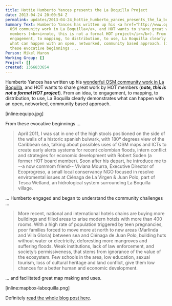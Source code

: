 ```yaml
---
title: Hottie Humberto Yances presents the La Boquilla Project
date: 2013-04-24 20:00:54 Z
permalink: updates/2013-04-24_hottie_humberto_yances_presents_the_la_boquilla_project
Summary Text: Humberto Yances has written up his <a href="http://www.openstreetmap.org/user/Humberto_Yances/diary/19065">wonderful
  OSM community work in La Boquilla</a>, and HOT wants to share great work by HOT
  members (<b><i>note, this is not a formal HOT project</i></b>). From an idea, to
  engagement, to mapping, to distribution, to use, La Boquilla clearly demonstrates
  what can happen with an open, networked, community based approach. [inline:equipo.jpg]From
  these evocative beginnings ...
Person: Mikel Maron
Working Group: []
Project: []
created: 1366833654
---
```


Humberto Yances has written up his <a href="http://www.openstreetmap.org/user/Humberto_Yances/diary/19065">wonderful OSM community work in La Boquilla</a>, and HOT wants to share great work by HOT members (<b><i>note, this is not a formal HOT project</i></b>). From an idea, to engagement, to mapping, to distribution, to use, La Boquilla clearly demonstrates what can happen with an open, networked, community based approach. 

[inline:equipo.jpg]

From these evocative beginnings ...

<blockquote>April 2011, I was sat in one of the high stools positioned on the side of the walls of a historic spanish bulwark, with 180º degrees view of the Caribbean sea, talking about possibles uses of OSM maps and ICTs to create early alerts systems for recent colombian floods, intern conflict and strategies for economic development with Robert Soden (a former HOT board member). Soon after his depart, he introduce me to --a now commom friend-- Viviana Mourra, Executive Director of Ecoprogreso, a small local conservancy NGO focused in resolve enviromental issues at Ciénaga de La Virgen & Juan Polo, part of Tesca Wetland, an hidrological system surrounding La Boquilla village.</blockquote>

... Humberto engaged and began to understand the community challenges ...

<blockquote>More recent, national and international hotels chains are buying more buildings and filled areas to arise modern hotels with more than 400 rooms. With a high rate of population triggered by teen pregnancies, poor families forced to move more at north to new areas (Marlinda and Villa Gloria) between sea and Ciénaga de Juan Polo, building huts without water or electricity, deforesting more mangroves and suffering floods. Weak institutions, lack of law enforcement, and society’s permissiveness, that stems from ignorance of the value of the ecosystem. Few schools in the area, low education, sexual tourism, loss of cultural heritage and land conflict, give them low chances for a better human and economic development.</blockquote>

... and facilitated great map making and uses.

 [inline:mapbox-laboquilla.png]

Definitely <a href="http://www.openstreetmap.org/user/Humberto_Yances/diary/19065">read the whole blog post here</a>.

